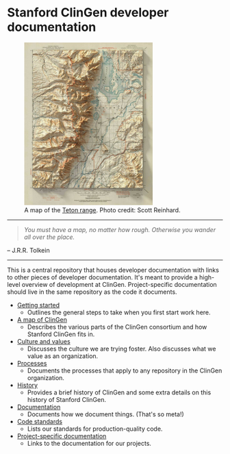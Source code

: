 # Stanford ClinGen developer documentation

<figure>
    <img width="300px" src="./img/scott-reinhard-grand-teton-map.jpg" alt="A map of the Teton range"/>
    <figcaption>A map of the <a href="https://en.wikipedia.org/wiki/Teton_Range">Teton range</a>. Photo credit: Scott Reinhard.</figcaption>
</figure>

---

> *You must have a map, no matter how rough. Otherwise you wander all
> over the place.*

– J.R.R. Tolkein

---

This is a central repository that houses developer documentation with links to
other pieces of developer documentation. It's meant to provide a high-level
overview of development at ClinGen. Project-specific documentation should live
in the same repository as the code it documents.

- [Getting started]()
    - Outlines the general steps to take when you first start work here.
- [A map of ClinGen]()
    - Describes the various parts of the ClinGen consortium and how
      Stanford ClinGen fits in.
- [Culture and values]()
    - Discusses the culture we are trying foster. Also discusses what
      we value as an organization.
- [Processes]()
    - Documents the processes that apply to any repository in the
      ClinGen organization.
- [History]()
    - Provides a brief history of ClinGen and some extra details on this
      history of Stanford ClinGen.
- [Documentation]()
    - Documents how we document things. (That's so meta!)
- [Code standards]()
    - Lists our standards for production-quality code.
- [Project-specific documentation]()
    - Links to the documentation for our projects.
